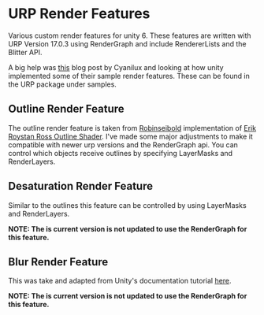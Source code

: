 # URP Render Features

Various custom render features for unity 6.
These features are written with URP Version 17.0.3 using RenderGraph and include RendererLists and the Blitter API.

A big help was [this](https://www.cyanilux.com/tutorials/custom-renderer-features/) blog post by Cyanilux and looking at
how unity implemented some of their sample render features.
These can be found in the URP package under samples.

## Outline Render Feature

The outline render feature is taken from [Robinseibold](https://github.com/Robinseibold/Unity-URP-Outlines/)
implementation of [Erik Roystan Ross Outline Shader](https://roystan.net/articles/outline-shader.html).
I've made some major adjustments to make it compatible with newer urp versions and the RenderGraph api.
You can control which objects receive outlines by specifying LayerMasks and RenderLayers.

## Desaturation Render Feature

Similar to the outlines this feature can be controlled by using LayerMasks and RenderLayers.

**NOTE: The is current version is not updated to use the RenderGraph for this feature.**

## Blur Render Feature

This was take and adapted from Unity's documentation
tutorial [here](https://docs.unity3d.com/Packages/com.unity.render-pipelines.universal@16.0/manual/containers/create-custom-renderer-feature-1.html).

**NOTE: The is current version is not updated to use the RenderGraph for this feature.**